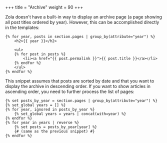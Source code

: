 +++
title = "Archive"
weight = 90
+++

Zola doesn't have a built-in way to display an archive page (a page showing
all post titles ordered by year). However, this can be accomplished directly in the templates:

```jinja2
{% for year, posts in section.pages | group_by(attribute="year") %}
    <h2>{{ year }}</h2>

    <ul>
    {% for post in posts %}
        <li><a href="{{ post.permalink }}">{{ post.title }}</a></li>
    {% endfor %}
    </ul>
{% endfor %}
```

This snippet assumes that posts are sorted by date and that you want to display the archive
in descending order. If you want to show articles in ascending order, you need to further
process the list of pages:
```jinja2
{% set posts_by_year = section.pages | group_by(attribute="year") %}
{% set_global years = [] %}
{% for year, ignored in posts_by_year %}
    {% set_global years = years | concat(with=year) %}
{% endfor %}
{% for year in years | reverse %}
    {% set posts = posts_by_year[year] %}
    {# (same as the previous snippet) #}
{% endfor %}
```
